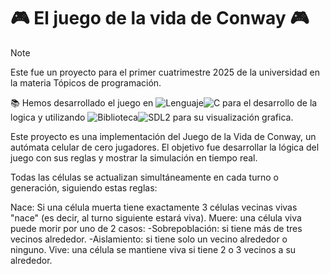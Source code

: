 # :video_game: El juego de la vida de Conway :video_game: 
>[!NOTE]
>Este fue un proyecto para el primer cuatrimestre 2025 de la universidad en la materia Tópicos de programación.

📚 Hemos desarrollado el juego en ![Lenguaje](https://img.shields.io/badge/Lenguaje-000000?style=for-the-badge)![C](https://img.shields.io/badge/C-blue?style=for-the-badge) para el desarrollo de la logica y utilizando ![Biblioteca](https://img.shields.io/badge/Biblioteca-000000?style=for-the-badge)![SDL2](https://img.shields.io/badge/SDL2-00FF00?style=for-the-badge) para su visualización grafica.

Este proyecto es una implementación del Juego de la Vida de Conway, un autómata celular de cero jugadores. El objetivo fue desarrollar la lógica del juego con sus reglas y mostrar la simulación en tiempo real.

Todas las células se actualizan simultáneamente en cada turno o generación, siguiendo estas reglas:

Nace: Si una célula muerta tiene exactamente 3 células vecinas vivas "nace" (es decir, al turno siguiente estará viva).
Muere: una célula viva puede morir por uno de 2 casos:
-Sobrepoblación: si tiene más de tres vecinos alrededor.
-Aislamiento: si tiene solo un vecino alrededor o ninguno.
Vive: una célula se mantiene viva si tiene 2 o 3 vecinos a su alrededor.


